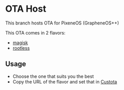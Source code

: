 # OTA Host

This branch hosts OTA for PixeneOS (GrapheneOS++)

This OTA comes in 2 flavors:

- [magisk](https://radioaddition.github.io/PixeneOS/magisk/)
- [rootless](https://radioaddition.github.io/PixeneOS/rootless/)

## Usage

- Choose the one that suits you the best
- Copy the URL of the flavor and set that in [Custota](https://github.com/chenxiaolong/Custota#usage)
